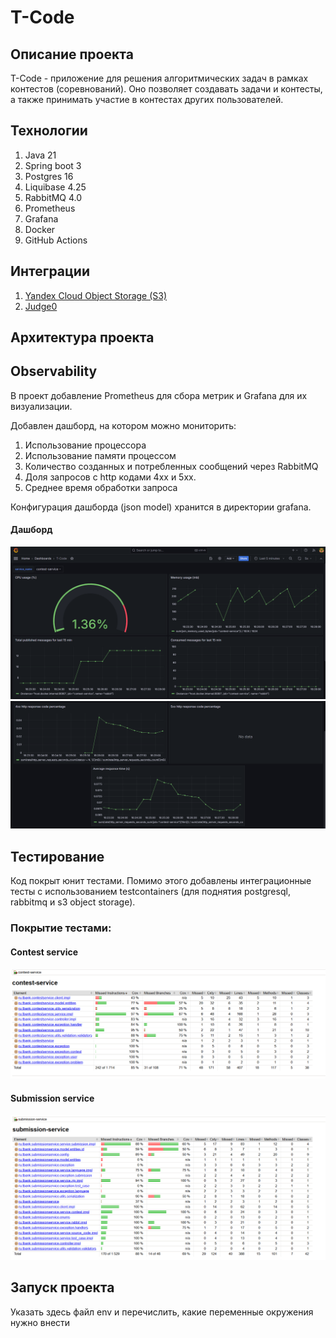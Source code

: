 # T-Code

## Описание проекта

T-Code - приложение для решения алгоритмических задач в рамках контестов (соревнований).
Оно позволяет создавать задачи и контесты, а также принимать участие в контестах других пользователей.

## Технологии

1. Java 21
2. Spring boot 3
3. Postgres 16
4. Liquibase 4.25
5. RabbitMQ 4.0
6. Prometheus
7. Grafana 
8. Docker 
9. GitHub Actions

## Интеграции 
1. [Yandex Cloud Object Storage (S3)](https://yandex.cloud/ru/services/storage)
2. [Judge0](https://github.com/judge0/judge0)

## Архитектура проекта

## Observability

В проект добавление Prometheus для сбора метрик и Grafana для их визуализации.

Добавлен дашборд, на котором можно мониторить:

1. Использование процессора
2. Использование памяти процессом
3. Количество созданных и потребленных сообщений через RabbitMQ
4. Доля запросов с http кодами 4xx и 5xx.
5. Среднее время обработки запроса

Конфигурация дашборда (json model) хранится в директории grafana.

#### Дашборд
![Grafana dashboard first](assets/grafana-dashboard-1.png)
![Grafana dashboard second](assets/grafana-dashboard-2.png)

## Тестирование

Код покрыт юнит тестами. Помимо этого добавлены интеграционные тесты с использованием testcontainers (для поднятия
postgresql, rabbitmq и s3 object storage).

### Покрытие тестами:

#### Contest service

![jacoco-reports](assets/contest-service-jacoco-report.png)

#### Submission service

![img.png](assets/submission-service-jacoco-report.png)

## Запуск проекта

Указать здесь файл env и перечислить, какие переменные окружения нужно внести
